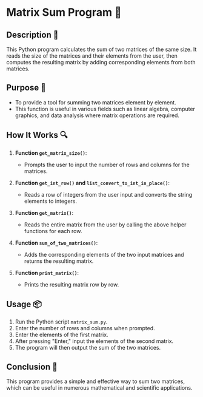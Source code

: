 # Matrix Sum Program 🧮

## Description 📝

This Python program calculates the sum of two matrices of the same size.
It reads the size of the matrices and their elements from the user, then computes the resulting matrix by adding corresponding elements from both matrices.

## Purpose 🎯

-   To provide a tool for summing two matrices element by element.
-   This function is useful in various fields such as linear algebra, computer graphics, and data analysis where matrix operations are required.

## How It Works 🔍

1. **Function `get_matrix_size()`**:

    - Prompts the user to input the number of rows and columns for the matrices.

2. **Function `get_int_row()` and `list_convert_to_int_in_place()`**:

    - Reads a row of integers from the user input and converts the string elements to integers.

3. **Function `get_matrix()`**:

    - Reads the entire matrix from the user by calling the above helper functions for each row.

4. **Function `sum_of_two_matrices()`**:

    - Adds the corresponding elements of the two input matrices and returns the resulting matrix.

5. **Function `print_matrix()`**:
    - Prints the resulting matrix row by row.

## Usage 📦

1. Run the Python script `matrix_sum.py`.
2. Enter the number of rows and columns when prompted.
3. Enter the elements of the first matrix.
4. After pressing "Enter," input the elements of the second matrix.
5. The program will then output the sum of the two matrices.

## Conclusion 🚀

This program provides a simple and effective way to sum two matrices, which can be useful in numerous mathematical and scientific applications.
